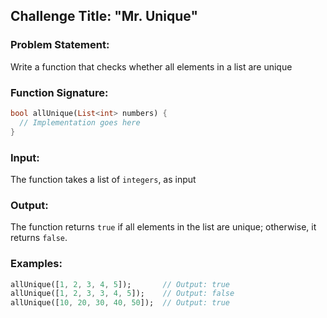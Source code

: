 ## Challenge Title: "Mr. Unique"

### Problem Statement:

Write a function that checks whether all elements in a list are unique

### Function Signature:

```dart
bool allUnique(List<int> numbers) {
  // Implementation goes here
}
```

### Input:

The function takes a list of `integers`, as input

### Output:

The function returns `true` if all elements in the list are unique; otherwise, it returns `false`.

### Examples:

```dart
allUnique([1, 2, 3, 4, 5]);       // Output: true
allUnique([1, 2, 3, 3, 4, 5]);    // Output: false
allUnique([10, 20, 30, 40, 50]);  // Output: true
```